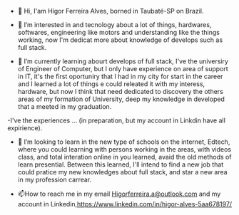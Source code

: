 - 👋 Hi, I'am Higor Ferreira Alves, borned in Taubaté-SP on Brazil. 
 
- 👀 I’m interested in and tecnology about a lot of things, hardwares, softwares, engineering like motors and understanding like the things working, now I'm dedicat more about knowledge of develops such as full stack.

- 🌱  I’m currently learning abourt develops of full stack, I've the universiry of Engineer  of Computer, but I only have experience on area of support in IT, it's the first oportuniry that I had in my city for start in the  career and I learned a lot of things e could releated it with my interess, hardware, but now I think that need dedicated to discovery the others areas of my formation of University, deep my knowledge in developed that a meeted in my graduation.

-I've the experiences ... (in preparation, but my account in Linkdin have all expirience).

- 💞️ I’m looking to learn in the new type of schools on the internet, Edtech, where you could learning with persons working in the areas, with videos class, and total interation online in you learned, avaid the old methods of learn presential.
Between this learned, I'll intend to find a new job that could pratice my new knowledges about full stack, and star a new area in my profession carrear.

- 📫How to reach me in my email Higorferreira.a@outlook.com and my account in Linkedin,https://www.linkedin.com/in/higor-alves-5aa678197/

